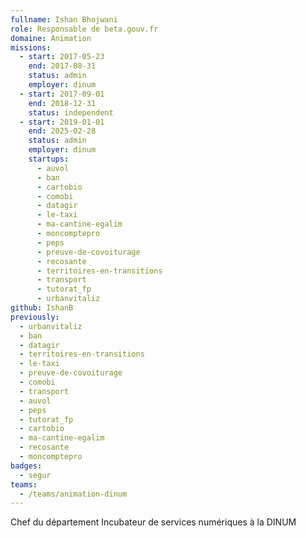 ```yaml
---
fullname: Ishan Bhojwani
role: Responsable de beta.gouv.fr
domaine: Animation
missions:
  - start: 2017-05-23
    end: 2017-08-31
    status: admin
    employer: dinum
  - start: 2017-09-01
    end: 2018-12-31
    status: independent
  - start: 2019-01-01
    end: 2025-02-28
    status: admin
    employer: dinum
    startups:
      - auvol
      - ban
      - cartobio
      - comobi
      - datagir
      - le-taxi
      - ma-cantine-egalim
      - moncomptepro
      - peps
      - preuve-de-covoiturage
      - recosante
      - territoires-en-transitions
      - transport
      - tutorat_fp
      - urbanvitaliz
github: IshanB
previously:
  - urbanvitaliz
  - ban
  - datagir
  - territoires-en-transitions
  - le-taxi
  - preuve-de-covoiturage
  - comobi
  - transport
  - auvol
  - peps
  - tutorat_fp
  - cartobio
  - ma-cantine-egalim
  - recosante
  - moncomptepro
badges:
  - segur
teams:
  - /teams/animation-dinum
---
```

Chef du département Incubateur de services numériques à la DINUM